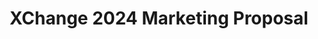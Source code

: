 ---
title: XChange 2024 Marketing Proposal
redirect_to: https://drive.google.com/file/d/1mO3QRfde76eiXmX5qHzql7CpnGrJcylk/view?usp=sharing
redirect_from: 
  - XC24MarketingProposal
  - xc24marketingproposal
---